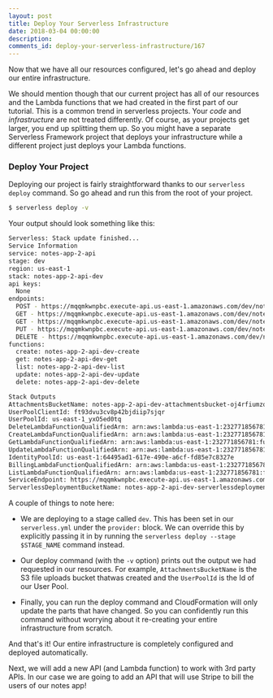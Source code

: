```yaml
---
layout: post
title: Deploy Your Serverless Infrastructure
date: 2018-03-04 00:00:00
description:
comments_id: deploy-your-serverless-infrastructure/167
---
```


Now that we have all our resources configured, let's go ahead and deploy our entire infrastructure.

We should mention though that our current project has all of our resources and the Lambda functions that we had created in the first part of our tutorial. This is a common trend in serverless projects. Your *code* and *infrastructure* are not treated differently. Of course, as your projects get larger, you end up splitting them up. So you might have a separate Serverless Framework project that deploys your infrastructure while a different project just deploys your Lambda functions.

### Deploy Your Project

Deploying our project is fairly straightforward thanks to our `serverless deploy` command. So go ahead and run this from the root of your project.

``` bash
$ serverless deploy -v
```

Your output should look something like this:

``` bash
Serverless: Stack update finished...
Service Information
service: notes-app-2-api
stage: dev
region: us-east-1
stack: notes-app-2-api-dev
api keys:
  None
endpoints:
  POST - https://mqqmkwnpbc.execute-api.us-east-1.amazonaws.com/dev/notes
  GET - https://mqqmkwnpbc.execute-api.us-east-1.amazonaws.com/dev/notes/{id}
  GET - https://mqqmkwnpbc.execute-api.us-east-1.amazonaws.com/dev/notes
  PUT - https://mqqmkwnpbc.execute-api.us-east-1.amazonaws.com/dev/notes/{id}
  DELETE - https://mqqmkwnpbc.execute-api.us-east-1.amazonaws.com/dev/notes/{id}
functions:
  create: notes-app-2-api-dev-create
  get: notes-app-2-api-dev-get
  list: notes-app-2-api-dev-list
  update: notes-app-2-api-dev-update
  delete: notes-app-2-api-dev-delete

Stack Outputs
AttachmentsBucketName: notes-app-2-api-dev-attachmentsbucket-oj4rfiumzqf5
UserPoolClientId: ft93dvu3cv8p42bjdiip7sjqr
UserPoolId: us-east-1_yxO5ed0tq
DeleteLambdaFunctionQualifiedArn: arn:aws:lambda:us-east-1:232771856781:function:notes-app-2-api-dev-delete:2
CreateLambdaFunctionQualifiedArn: arn:aws:lambda:us-east-1:232771856781:function:notes-app-2-api-dev-create:2
GetLambdaFunctionQualifiedArn: arn:aws:lambda:us-east-1:232771856781:function:notes-app-2-api-dev-get:2
UpdateLambdaFunctionQualifiedArn: arn:aws:lambda:us-east-1:232771856781:function:notes-app-2-api-dev-update:2
IdentityPoolId: us-east-1:64495ad1-617e-490e-a6cf-fd85e7c8327e
BillingLambdaFunctionQualifiedArn: arn:aws:lambda:us-east-1:232771856781:function:notes-app-2-api-dev-billing:1
ListLambdaFunctionQualifiedArn: arn:aws:lambda:us-east-1:232771856781:function:notes-app-2-api-dev-list:2
ServiceEndpoint: https://mqqmkwnpbc.execute-api.us-east-1.amazonaws.com/dev
ServerlessDeploymentBucketName: notes-app-2-api-dev-serverlessdeploymentbucket-1p2o0dshaz2qc
```

A couple of things to note here:

- We are deploying to a stage called `dev`. This has been set in our `serverless.yml` under the `provider:` block. We can override this by explicitly passing it in by running the `serverless deploy --stage $STAGE_NAME` command instead.

- Our deploy command (with the `-v` option) prints out the output we had requested in our resources. For example, `AttachmentsBucketName` is the S3 file uploads bucket thatwas created and the `UserPoolId` is the Id of our User Pool.

- Finally, you can run the deploy command and CloudFormation will only update the parts that have changed. So you can confidently run this command without worrying about it re-creating your entire infrastructure from scratch.

And that's it! Our entire infrastructure is completely configured and deployed automatically.

Next, we will add a new API (and Lambda function) to work with 3rd party APIs. In our case we are going to add an API that will use Stripe to bill the users of our notes app!

